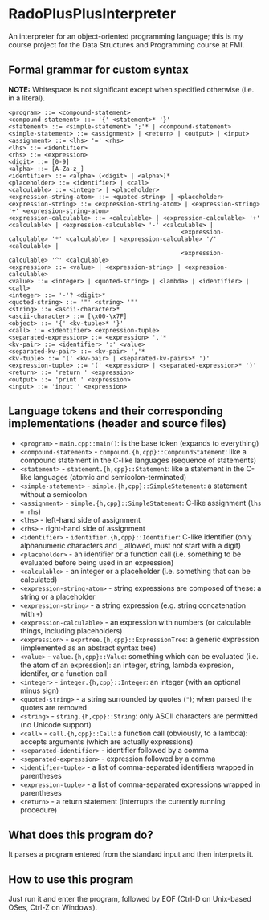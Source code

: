 # RadoPlusPlusInterpreter
An interpreter for an object-oriented programming language; this is my course project for the Data Structures and Programming course at FMI.


## Formal grammar for custom syntax
**NOTE:** Whitespace is not significant except when specified otherwise (i.e. in a literal).

	<program> ::= <compound-statement>
	<compound-statement> ::= '{' <statement>* '}'
	<statement> ::= <simple-statement> ';'* | <compound-statement>
	<simple-statement> ::= <assignment> | <return> | <output> | <input>
	<assignment> ::= <lhs> '=' <rhs>
	<lhs> ::= <identifier>
	<rhs> ::= <expression>
	<digit> ::= [0-9]
	<alpha> ::= [A-Za-z_]
	<identifier> ::= <alpha> (<digit> | <alpha>)*
	<placeholder> ::= <identifier> | <call>
	<calculable> ::= <integer> | <placeholder>
	<expression-string-atom> ::= <quoted-string> | <placeholder>
	<expression-string> ::= <expression-string-atom> | <expression-string> '+' <expression-string-atom>
	<expression-calculable> ::= <calculable> | <expression-calculable> '+' <calculable> | <expression-calculable> '-' <calculable> | 
					   							    <expression-calculable> '*' <calculable> | <expression-calculable> '/' <calculable> |
					   							    <expression-calculable> '^' <calculable>
	<expression> ::= <value> | <expression-string> | <expression-calculable>
	<value> ::= <integer> | <quoted-string> | <lambda> | <identifier> | <call>
	<integer> ::= '-'? <digit>*
	<quoted-string> ::= '"' <string> '"'
	<string> ::= <ascii-character>*
	<ascii-character> ::= [\x00-\x7F]
	<object> ::= '{' <kv-tuple>* '}'
	<call> ::= <identifier> <expression-tuple>
	<separated-expression> ::= <expression> ','*
	<kv-pair> ::= <identifier> ':' <value>
	<separated-kv-pair> ::= <kv-pair> ','*
	<kv-tuple> ::= '(' <kv-pair> | <separated-kv-pairs>* ')'
	<expression-tuple> ::= '(' <expression> | <separated-expression>* ')'
	<return> ::= 'return ' <expression>
	<output> ::= 'print ' <expression>
	<input> ::= 'input ' <expression>
	
	
## Language tokens and their corresponding implementations (header and source files)

* `<program>` - `main.cpp::main()`: is the base token (expands to everything)
* `<compound-statement>` - `compound.{h,cpp}::CompoundStatement`: like a compound statement in the C-like languages (sequence of statements)
* `<statement>` - `statement.{h,cpp}::Statement`: like a statement in the C-like languages (atomic and semicolon-terminated)
* `<simple-statement>` - `simple.{h,cpp}::SimpleStatement`: a statement without a semicolon
* `<assignment>` - `simple.{h,cpp}::SimpleStatement`: C-like assignment (`lhs = rhs`)
* `<lhs>` - left-hand side of assignment
* `<rhs>` - right-hand side of assignment
* `<identifier>` - `identifier.{h,cpp}::Identifier`: C-like identifier (only alphanumeric characters and `_` allowed, must not start with a digit)
* `<placeholder>` - an identifier or a function call (i.e. something to be evaluated before being used in an expression)
* `<calculable>` - an integer or a placeholder (i.e. something that can be calculated)
* `<expression-string-atom>` - string expressions are composed of these: a string or a placeholder
* `<expression-string>` - a string expression (e.g. string concatenation with `+`)
* `<expression-calculable>` - an expression with numbers (or calculable things, including placeholders)
* `<expression>` - `exprtree.{h,cpp}::ExpressionTree`: a generic expression (implemented as an abstract syntax tree)
* `<value>` - `value.{h,cpp}::Value`: something which can be evaluated (i.e. the atom of an expression):
   an integer, string, lambda expresion, identifer, or a function call
* `<integer>` - `integer.{h,cpp}::Integer`: an integer (with an optional minus sign)
* `<quoted-string>` - a string surrounded by quotes (`"`); when parsed the quotes are removed
* `<string>` - `string.{h,cpp}::String`: only ASCII characters are permitted (no Unicode support)
* `<call>` - `call.{h,cpp}::Call`: a function call (obviously, to a lambda): accepts arguments (which are actually expressions)
* `<separated-identifier>` - identifier followed by a comma
* `<separated-expression>` - expression followed by a comma
* `<identifier-tuple>` - a list of comma-separated identifiers wrapped in parentheses
* `<expression-tuple>` - a list of comma-separated expressions wrapped in parentheses
* `<return>` - a return statement (interrupts the currently running procedure)


## What does this program do?
It parses a program entered from the standard input and then interprets it.


## How to use this program
Just run it and enter the program, followed by EOF (Ctrl-D on Unix-based OSes, Ctrl-Z on Windows).

